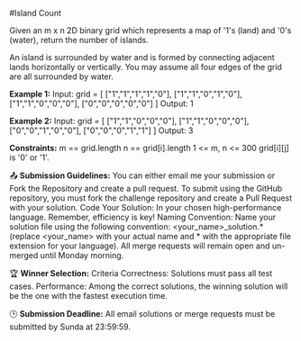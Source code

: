 #Island Count

Given an m x n 2D binary grid which represents a map of '1's (land) and '0's (water), return the number of islands.

An island is surrounded by water and is formed by connecting adjacent lands horizontally or vertically. You may assume all four edges of the grid are all surrounded by water.

 

**Example 1:**
Input: grid = [
  ["1","1","1","1","0"],
  ["1","1","0","1","0"],
  ["1","1","0","0","0"],
  ["0","0","0","0","0"]
]
Output: 1


**Example 2:**
Input: grid = [
  ["1","1","0","0","0"],
  ["1","1","0","0","0"],
  ["0","0","1","0","0"],
  ["0","0","0","1","1"]
]
Output: 3
 

**Constraints:**
m == grid.length
n == grid[i].length
1 <= m, n <= 300
grid[i][j] is '0' or '1'.


📤 **Submission Guidelines:** You can either email me your submission or Fork the Repository and create a pull request.
To submit using the GitHub repository, you must fork the challenge repository and create a Pull Request with your solution. 
Code Your Solution: In your chosen high-performance language. Remember, efficiency is key! 
Naming Convention: Name your solution file using the following convention: <your_name>_solution.* (replace <your_name> with your actual name and * with the appropriate file extension for your language). 
All merge requests will remain open and un-merged until Monday morning.

🏆 **Winner Selection:** Criteria Correctness: Solutions must pass all test cases.
   Performance: Among the correct solutions, the winning solution will be the one with the fastest execution time. 

🕒 **Submission Deadline:** All email solutions or merge requests must be submitted by Sunda at 23:59:59.
